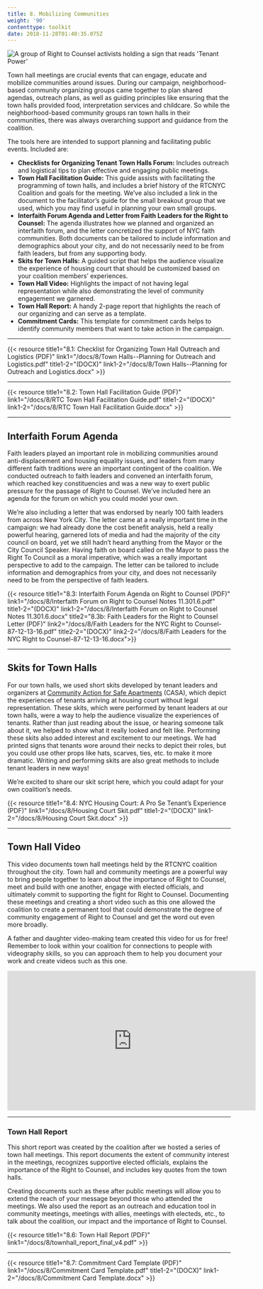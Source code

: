 ```yaml
---
title: 8. Mobilizing Communities
weight: '90'
contenttype: toolkit
date: 2018-11-28T01:40:35.075Z
---
```

<img src="/images/tenant-power-sm.JPG" alt="A group of Right to Counsel activists holding a sign that reads 'Tenant Power'" />

Town hall meetings are crucial events that can engage, educate and mobilize communities around issues. During our campaign, neighborhood-based community organizing groups came together to plan shared agendas, outreach plans, as well as guiding principles like ensuring that the town halls provided food, interpretation services and childcare. So while the neighborhood-based community groups ran town halls in their communities, there was always overarching support and guidance from the coalition.  

The tools here are intended to support planning and facilitating public events. Included are: 

* **Checklists for Organizing Tenant Town Halls Forum:** Includes outreach and logistical tips to plan effective and engaging public meetings.
* **Town Hall Facilitation Guide:** This guide assists with facilitating the programming of town halls, and includes a brief history of the RTCNYC Coalition and goals for the meeting. We’ve also included a link in the document to the facilitator’s guide for the small breakout group that we used, which you may find useful in planning your own small groups.
* **Interfaith Forum Agenda and Letter from Faith Leaders for the Right to Counsel:** The agenda illustrates how we planned and organized an interfaith forum, and the letter concretized the support of NYC faith communities. Both documents can be tailored to include information and demographics about your city, and do not necessarily need to be from faith leaders, but from any supporting body. 
* **Skits for Town Halls:** A guided script that helps the audience visualize the experience of housing court that should be customized based on your coalition members’ experiences. 
* **Town Hall Video:** Highlights the impact of not having legal representation while also demonstrating the level of community engagement we garnered.
* **Town Hall Report:** A handy 2-page report that highlights the reach of our organizing and can serve as a template.
* **Commitment Cards:** This template for commitment cards helps to identify community members that want to take action in the campaign.

<hr />

{{< resource title1="8.1: Checklist for Organizing Town Hall Outreach and Logistics (PDF)" link1="/docs/8/Town Halls--Planning for Outreach and Logistics.pdf" title1-2="(DOCX)" link1-2="/docs/8/Town Halls--Planning for Outreach and Logistics.docx" >}}

<hr />

{{< resource title1="8.2: Town Hall Facilitation Guide (PDF)" link1="/docs/8/RTC Town Hall Facilitation Guide.pdf" title1-2="(DOCX)" link1-2="/docs/8/RTC Town Hall Facilitation Guide.docx" >}}

<hr />

## Interfaith Forum Agenda

Faith leaders played an important role in mobilizing communities around anti-displacement and housing equality issues, and leaders from many different faith traditions were an important contingent of the coalition. We conducted outreach to faith leaders and convened an interfaith forum, which reached key constituencies and was a new way to exert public pressure for the passage of Right to Counsel. We’ve included here an agenda for the forum on which you could model your own. 

We’re also including a letter that was endorsed by nearly 100 faith leaders from across New York City. The letter came at a really important time in the campaign: we had already done the cost benefit analysis, held a really powerful hearing, garnered lots of media and had the majority of the city council on board, yet we still hadn’t heard anything from the Mayor or the City Council Speaker. Having faith on board called on the Mayor to pass the Right To Council as a moral imperative, which was a really important perspective to add to the campaign. The letter can be tailored to include information and demographics from your city, and does not necessarily need to be from the perspective of faith leaders. 

{{< resource title1="8.3: Interfaith Forum Agenda on Right to Counsel (PDF)" link1="/docs/8/Interfaith Forum on Right to Counsel Notes 11.301.6.pdf" title1-2="(DOCX)" link1-2="/docs/8/Interfaith Forum on Right to Counsel Notes 11.301.6.docx" title2="8.3b: Faith Leaders for the Right to Counsel Letter (PDF)" link2="/docs/8/Faith Leaders for the NYC Right to Counsel-87-12-13-16.pdf" title2-2="(DOCX)" link2-2="/docs/8/Faith Leaders for the NYC Right to Counsel-87-12-13-16.docx">}}

<hr />

## Skits for Town Halls

For our town halls, we used short skits developed by tenant leaders and organizers at <a href="https://nsacasa.wordpress.com/" target="_blank">Community Action for Safe Apartments</a> (CASA), which depict the experiences of tenants arriving at housing court without legal representation. These skits, which were performed by tenant leaders at our town halls, were a way to help the audience visualize the experiences of tenants. Rather than just reading about the issue, or hearing someone talk about it, we helped to show what it really looked and felt like. Performing these skits also added interest and excitement to our meetings. We had printed signs that tenants wore around their necks to depict their roles, but you could use other props like hats, scarves, ties, etc. to make it more dramatic. Writing and performing skits are also great methods to include tenant leaders in new ways!  

We’re excited to share our skit script here, which you could adapt for your own coalition’s needs.

{{< resource title1="8.4: NYC Housing Court: A Pro Se Tenant’s Experience (PDF)" link1="/docs/8/Housing Court Skit.pdf" title1-2="(DOCX)" link1-2="/docs/8/Housing Court Skit.docx" >}}

<hr/>

## Town Hall Video

This video documents town hall meetings held by the RTCNYC coalition throughout the city. Town hall and community meetings are a powerful way to bring people together to learn about the importance of Right to Counsel, meet and build with one another, engage with elected officials, and ultimately commit to supporting the fight for Right to Counsel. Documenting these meetings and creating a short video such as this one allowed the coalition to create a permanent tool that could demonstrate the degree of community engagement of Right to Counsel and get the word out even more broadly.

A father and daughter video-making team created this video for us for free! Remember to look within your coalition for connections to people with videography skills, so you can approach them to help you document your work and create videos such as this one.

<div class="ytembed"><iframe width="560" height="315" src="https://www.youtube.com/embed/g7X6CsgL9ug" frameborder="0" allow="accelerometer; autoplay; encrypted-media; gyroscope; picture-in-picture" allowfullscreen></iframe></div>

<hr />

<h3>Town Hall Report</h3>

This short report was created by the coalition after we hosted a series of town hall meetings. This report documents the extent of community interest in the meetings, recognizes supportive elected officials, explains the importance of the Right to Counsel, and includes key quotes from the town halls.

Creating documents such as these after public meetings will allow you to extend the reach of your message beyond those who attended the meetings. We also used the report as an outreach and education tool in community meetings, meetings with allies, meetings with electeds, etc., to talk about the coalition, our impact and the importance of Right to Counsel. 

{{< resource title1="8.6: Town Hall Report (PDF)" link1="/docs/8/townhall_report_final_v4.pdf"  >}}

<hr />

{{< resource title1="8.7: Commitment Card Template (PDF)" link1="/docs/8/Commitment Card Template.pdf" title1-2="(DOCX)" link1-2="/docs/8/Commitment Card Template.docx" >}}
